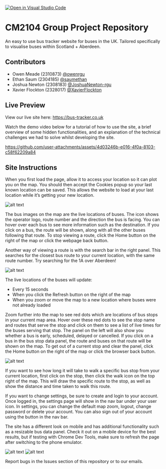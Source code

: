 [![Open in Visual Studio Code](https://classroom.github.com/assets/open-in-vscode-2e0aaae1b6195c2367325f4f02e2d04e9abb55f0b24a779b69b11b9e10269abc.svg)](https://classroom.github.com/online_ide?assignment_repo_id=15957512&assignment_repo_type=AssignmentRepo)

# CM2104 Group Project Repository

An easy to use bus tracker website for buses in the UK. Tailored specifically to visualise buses within Scotland + Aberdeen.

## Contributors

- Owen Meade (2310873) [@owenrgu](https://github.com/owenrgu)
- Ethan Saum (2304185) [@saumethan](https://github.com/saumethan)
- Joshua Newton (2308183) [@JoshuaNewton-rgu](https://github.com/JoshuaNewton-rgu)
- Xavier Flockton (2328017) [@XavierFlockton](https://github.com/XavierFlockton)

## Live Preview

View our live site here: https://bus-tracker.co.uk

Watch the demo video below for a tutorial of how to use the site, a brief overview of some hidden functionalities, and an explanation of the technical challenges we had to solve whilst developing the site.

https://github.com/user-attachments/assets/4d03246b-e016-4f0a-8103-c58f62209a84

## Site Instructions

When you first load the page, allow it to access your location so it can plot you on the map. You should then accept the Cookies popup so your last known location can be saved. This allows the website to load at your last location while it’s getting your new location. 

![alt text](tutorial-1.png)

The bus images on the map are the live locations of buses. The icon shows the operator logo, route number and the direction the bus is facing. You can hover over each bus to see more information such as the destination. If you click on a bus, the route will be shown, along with all the other buses following that route. To stop viewing a route, click the Home button on the right of the map or click the webpage back button.

Another way of viewing a route is with the search bar in the right panel. This searches for the closest bus route to your current location, with the same route number. Try searching for the 1A over Aberdeen!

![alt text](tutorial-2.png)

The live locations of the buses will update:
- Every 15 seconds
- When you click the Refresh button on the right of the map
- When you zoom or move the map to a new location where buses were not already loaded

Zoom further into the map to see red dots which are locations of bus stops in your current map area. Hover over these red dots to see the stop name and routes that serve the stop and click on them to see a list of live times for the buses serving that stop. The panel on the left will also show you whether a bus is early, scheduled, delayed or cancelled. If you click on a bus in the bus stop data panel, the route and buses on that route will be shown on the map. To get out of a current stop and clear the panel, click the Home button on the right of the map or click the browser back button.

![alt text](tutorial-3.png)

If you want to see how long it will take to walk a specific bus stop from your current location, first click on the stop, then click the walk icon on the top right of the map. This will draw the specific route to the stop, as well as show the distance and time taken to walk this route.

If you want to change settings, be sure to create and login to your account. Once logged in, the settings page will show in the nav bar under your user icon. In settings, you can change the default map zoom, logout, change password or delete your account. You can also sign out of your account using the button in the nav bar. 

The site has a different look on mobile and has additional functionality such as a resizable bus data panel. Check it out on a mobile device for the best results, but if testing with Chrome Dev Tools, make sure to refresh the page after switching to the phone emulator.

![alt text](tutorial-4.png) ![alt text](tutorial-5.png) 

Report bugs in the Issues section of this repository or to our emails.
